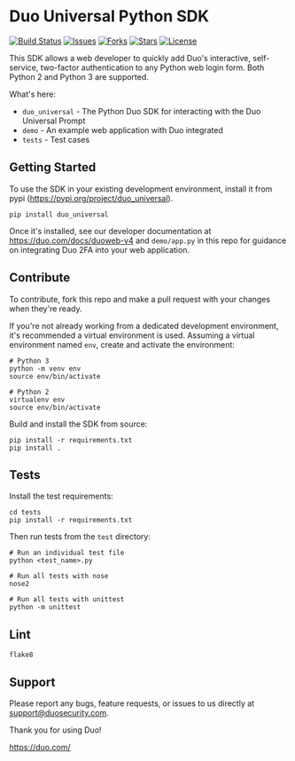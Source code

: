 # Duo Universal Python SDK

[![Build Status](https://github.com/duosecurity/duo_universal_python/workflows/Python%20CI/badge.svg)](https://github.com/duosecurity/duo_universal_python/actions)
[![Issues](https://img.shields.io/github/issues/duosecurity/duo_universal_python)](https://github.com/duosecurity/duo_universal_python/issues)
[![Forks](https://img.shields.io/github/forks/duosecurity/duo_universal_python)](https://github.com/duosecurity/duo_universal_python/network/members)
[![Stars](https://img.shields.io/github/stars/duosecurity/duo_universal_python)](https://github.com/duosecurity/duo_universal_python/stargazers)
[![License](https://img.shields.io/badge/License-View%20License-orange)](https://github.com/duosecurity/duo_universal_python/blob/master/LICENSE)


This SDK allows a web developer to quickly add Duo's interactive, self-service, two-factor authentication to any Python web login form. Both Python 2 and Python 3 are supported.

What's here:
* `duo_universal` - The Python Duo SDK for interacting with the Duo Universal Prompt
* `demo` - An example web application with Duo integrated
* `tests` - Test cases

## Getting Started
To use the SDK in your existing development environment, install it from pypi (https://pypi.org/project/duo_universal).
```
pip install duo_universal
```
Once it's installed, see our developer documentation at https://duo.com/docs/duoweb-v4 and `demo/app.py` in this repo for guidance on integrating Duo 2FA into your web application.

## Contribute
To contribute, fork this repo and make a pull request with your changes when they're ready. 

If you're not already working from a dedicated development environment, it's recommended a virtual environment is used. Assuming a virtual environment named `env`, create and activate the environment:
```
# Python 3
python -m venv env
source env/bin/activate

# Python 2
virtualenv env
source env/bin/activate
```

Build and install the SDK from source:
```
pip install -r requirements.txt
pip install .
```

## Tests
Install the test requirements:
```
cd tests
pip install -r requirements.txt
```
Then run tests from the `test` directory:
```
# Run an individual test file
python <test_name>.py

# Run all tests with nose
nose2

# Run all tests with unittest
python -m unittest
```

## Lint
```
flake8
```

## Support

Please report any bugs, feature requests, or issues to us directly at support@duosecurity.com.

Thank you for using Duo!

https://duo.com/
